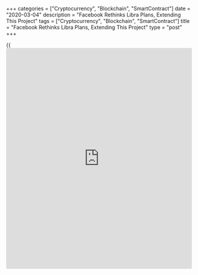 +++
categories = ["Cryptocurrency", "Blockchain", "SmartContract"]
date = "2020-03-04"
description = "Facebook Rethinks Libra Plans, Extending This Project"
tags = ["Cryptocurrency", "Blockchain", "SmartContract"]
title = "Facebook Rethinks Libra Plans, Extending This Project"
type = "post"
+++

{{<iframe id="large-banner" src="https://www.bounty.group/#slide=24.0" width="100%" height="600" scrolling="no" style="border: 0px solid rgb(216, 221, 230); border-radius: 3px;">}}

The G7 authorities - Great Britain, Germany, Italy, Canada, the USA,
France and Japan - negatively relate to the Facebook’s intention to
launch its own cryptocurrency. That’s why the social media giant decided
so far to consider the possibility of creating its own electronic
payment system.

![[Libra](https://www.playgroundfx.com/blog/libra-creator/) project seen as payment system first][1]_Photo: Flickr_

It would be used in the system core the same Libra and that the new
project concept would be announced in the nearest future by Libra
consortium, which consists of  more than twenty companies and
organizations, including Facebook one of them.

Well, so far, Facebook doesn’t abandon the plan to issue its own
cryptocurrency, on the contrary, such a step is nothing but a project
extension.

On the other hand, experts note that if the Libra project would turn out
into the creation of a payment system, rather than a global
cryptocurrency, then ordinary U.S. citizens will not tell the difference
comparing with existing system like PayPal, for example.

Meantime, the Bitcoin rates rose by 0.27 percent, to $8,772 at 1421 GMT.

  * Bitcoin Cash eased by 1.75 percent, to $324,80;

  * Ethereum added 0.73 percent, to $225,33;

  * Ripple slipped by 0.04 percent, to $0,2343;

  * Litecoin lost 0.35 percent, to $60,57.

Recall, Facebook announced for the first time in 2019 its plan to launch
its cryptocurrency in the 2020. The company is sure, that digital
currency transactions will be as simple as sending a text message to the
phone. The new currency functioning will be based on [blockchain](https://www.letsplayfx.com/blog/trade-forex-with-bitcoin/)
technology - a decentralized database, in which information storage
devices are not connected to a common server.

Even the U.S. Treasury Secretary responded to Facebook’s intentions,
commenting that the U.S. administration “expresses very serious concern
that Libra could be used by money launderers and terrorists.” Meantime,
the U.S. President blames the “low stability and reliability” of
cryptocurrencies, whereas G7 finance ministers warned that Libra could
negatively affect the whole international monetary system functioning.

One should remind, that Visa, eBay, PayPal and Mastercard got out the
Facebook’s project of Libra launch.

Mastercard refused to participate in the Facebook cryptocurrency
development, not only because of problems with financial regulators, but
also because of concerns about compliance with the previously announced
business model. According to him, key members of the Libra Association
could not guarantee that its actions would correspond to a legitimate
regarding money laundering, the “Know Your Client” (KYC) [policy](https://www.fintechee.com/policy/) and
respect for data confidentiality.

_Source: Telegraph.co.uk_

   1. /files/filemanager/image/For_Analytics_23/[Libra](https://www.playgroundfx.com/blog/libra-creator/)_stablecoins_flickr_(1).jpg